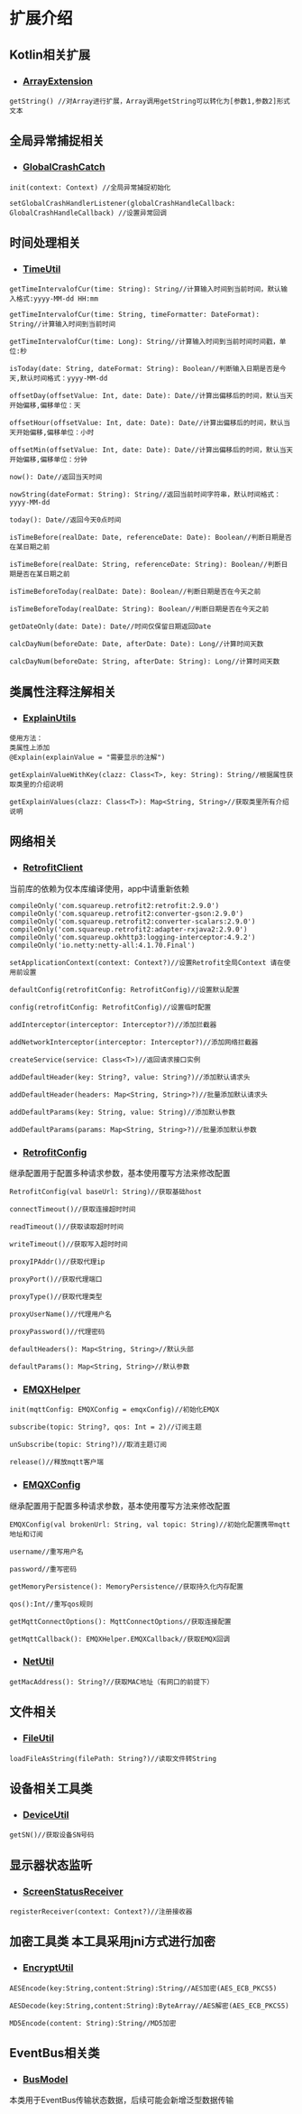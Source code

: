 # 扩展介绍

## Kotlin相关扩展
- ### [ArrayExtension](https://github.com/SilverIceKey/SKExtension/blob/master/src/main/java/com/sk/skextension/kotlin/ArrayExtension.kt)
```
getString() //对Array进行扩展，Array调用getString可以转化为[参数1,参数2]形式文本
```
## 全局异常捕捉相关
- ### [GlobalCrashCatch](https://github.com/SilverIceKey/SKExtension/blob/master/src/main/java/com/sk/skextension/utils/crash/GlobalCrashCatch.kt)
```
init(context: Context) //全局异常捕捉初始化

setGlobalCrashHandlerListener(globalCrashHandleCallback: GlobalCrashHandleCallback) //设置异常回调
```

## 时间处理相关
- ### [TimeUtil](https://github.com/SilverIceKey/SKExtension/blob/master/src/main/java/com/sk/skextension/utils/date/TimeUtil.kt)
```
getTimeIntervalofCur(time: String): String//计算输入时间到当前时间，默认输入格式:yyyy-MM-dd HH:mm

getTimeIntervalofCur(time: String, timeFormatter: DateFormat): String//计算输入时间到当前时间

getTimeIntervalofCur(time: Long): String//计算输入时间到当前时间时间戳，单位:秒

isToday(date: String, dateFormat: String): Boolean//判断输入日期是否是今天,默认时间格式：yyyy-MM-dd

offsetDay(offsetValue: Int, date: Date): Date//计算出偏移后的时间，默认当天开始偏移,偏移单位：天

offsetHour(offsetValue: Int, date: Date): Date//计算出偏移后的时间，默认当天开始偏移,偏移单位：小时

offsetMin(offsetValue: Int, date: Date): Date//计算出偏移后的时间，默认当天开始偏移,偏移单位：分钟

now(): Date//返回当天时间

nowString(dateFormat: String): String//返回当前时间字符串，默认时间格式：yyyy-MM-dd

today(): Date//返回今天0点时间

isTimeBefore(realDate: Date, referenceDate: Date): Boolean//判断日期是否在某日期之前

isTimeBefore(realDate: String, referenceDate: String): Boolean//判断日期是否在某日期之前

isTimeBeforeToday(realDate: Date): Boolean//判断日期是否在今天之前

isTimeBeforeToday(realDate: String): Boolean//判断日期是否在今天之前

getDateOnly(date: Date): Date//时间仅保留日期返回Date

calcDayNum(beforeDate: Date, afterDate: Date): Long//计算时间天数

calcDayNum(beforeDate: String, afterDate: String): Long//计算时间天数

```

## 类属性注释注解相关
- ### [ExplainUtils](https://github.com/SilverIceKey/SKExtension/blob/master/src/main/java/com/sk/skextension/utils/explain/ExplainUtils.kt)
```
使用方法：
类属性上添加
@Explain(explainValue = "需要显示的注解")

getExplainValueWithKey(clazz: Class<T>, key: String): String//根据属性获取类里的介绍说明

getExplainValues(clazz: Class<T>): Map<String, String>//获取类里所有介绍说明
```

## 网络相关
- ### [RetrofitClient](https://github.com/SilverIceKey/SKExtension/blob/master/src/main/java/com/sk/skextension/utils/net/RetrofitClient.kt)

当前库的依赖为仅本库编译使用，app中请重新依赖

```
compileOnly('com.squareup.retrofit2:retrofit:2.9.0')
compileOnly('com.squareup.retrofit2:converter-gson:2.9.0')
compileOnly('com.squareup.retrofit2:converter-scalars:2.9.0')
compileOnly('com.squareup.retrofit2:adapter-rxjava2:2.9.0')
compileOnly('com.squareup.okhttp3:logging-interceptor:4.9.2')
compileOnly('io.netty:netty-all:4.1.70.Final')
```

```
setApplicationContext(context: Context?)//设置Retrofit全局Context 请在使用前设置

defaultConfig(retrofitConfig: RetrofitConfig)//设置默认配置

config(retrofitConfig: RetrofitConfig)//设置临时配置

addInterceptor(interceptor: Interceptor?)//添加拦截器

addNetworkInterceptor(interceptor: Interceptor?)//添加网络拦截器

createService(service: Class<T>)//返回请求接口实例

addDefaultHeader(key: String?, value: String?)//添加默认请求头

addDefaultHeader(headers: Map<String, String>?)//批量添加默认请求头

addDefaultParams(key: String, value: String)//添加默认参数

addDefaultParams(params: Map<String, String>?)//批量添加默认参数
```
- ### [RetrofitConfig](https://github.com/SilverIceKey/SKExtension/blob/master/src/main/java/com/sk/skextension/utils/net/RetrofitConfig.kt)
继承配置用于配置多种请求参数，基本使用覆写方法来修改配置
```
RetrofitConfig(val baseUrl: String)//获取基础host

connectTimeout()//获取连接超时时间

readTimeout()//获取读取超时时间

writeTimeout()//获取写入超时时间

proxyIPAddr()//获取代理ip

proxyPort()//获取代理端口

proxyType()//获取代理类型

proxyUserName()//代理用户名

proxyPassword()//代理密码

defaultHeaders(): Map<String, String>//默认头部

defaultParams(): Map<String, String>//默认参数
```
- ### [EMQXHelper](https://github.com/SilverIceKey/SKExtension/blob/master/src/main/java/com/sk/skextension/utils/net/mqtt/EMQXHelper.kt)
```
init(mqttConfig: EMQXConfig = emqxConfig)//初始化EMQX

subscribe(topic: String?, qos: Int = 2)//订阅主题

unSubscribe(topic: String?)//取消主题订阅

release()//释放mqtt客户端
```
- ### [EMQXConfig](https://github.com/SilverIceKey/SKExtension/blob/master/src/main/java/com/sk/skextension/utils/net/mqtt/EMQXConfig.kt)
继承配置用于配置多种请求参数，基本使用覆写方法来修改配置
```
EMQXConfig(val brokenUrl: String, val topic: String)//初始化配置携带mqtt地址和订阅

username//重写用户名

password//重写密码

getMemoryPersistence(): MemoryPersistence//获取持久化内存配置

qos():Int//重写qos规则

getMqttConnectOptions(): MqttConnectOptions//获取连接配置

getMqttCallback(): EMQXHelper.EMQXCallback//获取EMQX回调
```
- ### [NetUtil](https://github.com/SilverIceKey/SKExtension/blob/master/src/main/java/com/sk/skextension/utils/net/NetUtil.kt)
```
getMacAddress(): String?//获取MAC地址（有网口的前提下）
```
## 文件相关
- ### [FileUtil](https://github.com/SilverIceKey/SKExtension/blob/master/src/main/java/com/sk/skextension/utils/file/FileUtil.kt)
```
loadFileAsString(filePath: String?)//读取文件转String
```
## 设备相关工具类
- ### [DeviceUtil](https://github.com/SilverIceKey/SKExtension/blob/master/src/main/java/com/sk/skextension/utils/device/DeviceUtil.kt)
```
getSN()//获取设备SN号码
```
## 显示器状态监听
- ### [ScreenStatusReceiver](https://github.com/SilverIceKey/SKExtension/blob/master/src/main/java/com/sk/skextension/utils/receivers/ScreenStatusReceiver.kt)
```
registerReceiver(context: Context?)//注册接收器
```
## 加密工具类 本工具采用jni方式进行加密
- ### [EncryptUtil](https://github.com/SilverIceKey/SKExtension/blob/master/src/main/java/com/sk/skextension/utils/encrypt/EncryptUtil.kt)
```
AESEncode(key:String,content:String):String//AES加密(AES_ECB_PKCS5)

AESDecode(key:String,content:String):ByteArray//AES解密(AES_ECB_PKCS5)

MD5Encode(content: String):String//MD5加密
```
## EventBus相关类
- ### [BusModel](https://github.com/SilverIceKey/SKExtension/blob/master/src/main/java/com/sk/skextension/utils/eventbus/BusModel.kt)
本类用于EventBus传输状态数据，后续可能会新增泛型数据传输
